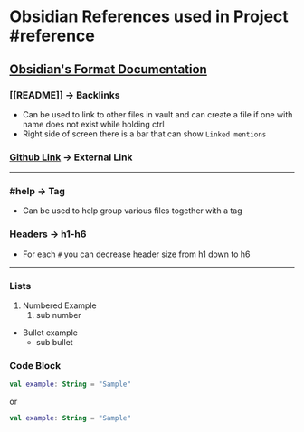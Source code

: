 # Obsidian References used in Project #reference
## [Obsidian's Format Documentation](https://help.obsidian.md/How+to/Format+your+notes)

### [[README]]  -> Backlinks
- Can be used to link to other files in vault and can create a file if one with name does not exist while holding ctrl
- Right side of screen there is a bar that can show `Linked mentions`

### [Github Link](https://github.com/B-Lidberg/Android-Notes) -> External Link
---

### #help -> Tag
- Can be used to help group various files together with a tag

### Headers -> h1-h6
- For each `#` you can decrease header size from h1 down to h6

---

### Lists
1. Numbered Example
	1. sub number
- Bullet example
	- sub bullet


### Code Block
```kts
val example: String = "Sample"
```
or
```kt
val example: String = "Sample"
```